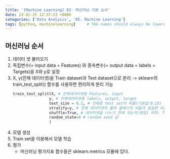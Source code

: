```yaml
---
title: '[Machine Learning] 02. 머신러닝 기본 순서'
date: 23-01-25 12:37:23 +0800
categories: ['Data Analysis', '05. Machine Learning']
tags: [python, machinelearning]     # TAG names should always be lowercase
---
```


## 머신러닝 순서

1. 데이터 셋 불러오기
2. 독립변수(= input data = Features) 와 종속변수(= output data = labels = Targets)을 X와 y로 설정
3. X, y(전체 데이터셋)을 Train dataset과 Test dataset으로 분리 -> sklearn의 train_test_split() 함수를 사용하면 편리하게 분리 가능
    ```python
    train_test_split(X, # 전체데이터셋중 Features, input
                    y, # 전체데이터셋중 labels, output, target
                    test_size = 0.2, # 전체중 test set의 비율(기본값:0.25) -> 정수로 하면 개수
                    stratify=y, # 전체 데이터셋의 출력 클래스의 비율과 동일한 비율로 나눠지도록 한다. 분류 Dataset을 나눌때 필수, (회귀는 하지 않음)
                    shuffle=True, # 데이터셋을 나누기 전에 섞는지(랜덤) 여부: True- 섞는다(기본값), False-안섞는다.
                    random_state=0 # random seed 값
                    )
    ```
4. 모델 생성
5. Train set을 이용해서 모델 학습
6. 평가
    - 머신러닝 평가지표 함수들은 sklearn.metrics 모듈에 있다.